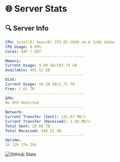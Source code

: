 # 🌐 Server Stats
## 🔍 Server Info
```yaml
CPU: Intel(R) Xeon(R) CPU E5-2699 v4 @ 1268.14GHz
CPU Usage: 0.90%
Cores: 44P | 88T
-----------------------------------
Memory:
Current Usage: 9.09 GB/503.74 GB
Available: 491.52 GB
-----------------------------------
Disk:
Current Usage: 16.28 GB/1.71 TB
Free: 1.61 TB
-----------------------------------
GPU:
No GPU detected
-----------------------------------
Network:
Current Transfer (Sent): 141.97 MB/s
Current Transfer (Received): 2.09 MB/s
Total Sent: 20.08 TB
Total Received: 548.51 GB
-----------------------------------
Uptime:
2d 12h 37m 29s
```
![GitHub Stats](https://img.shields.io/badge/Updated-2025-02-10_11:20:47-blue)